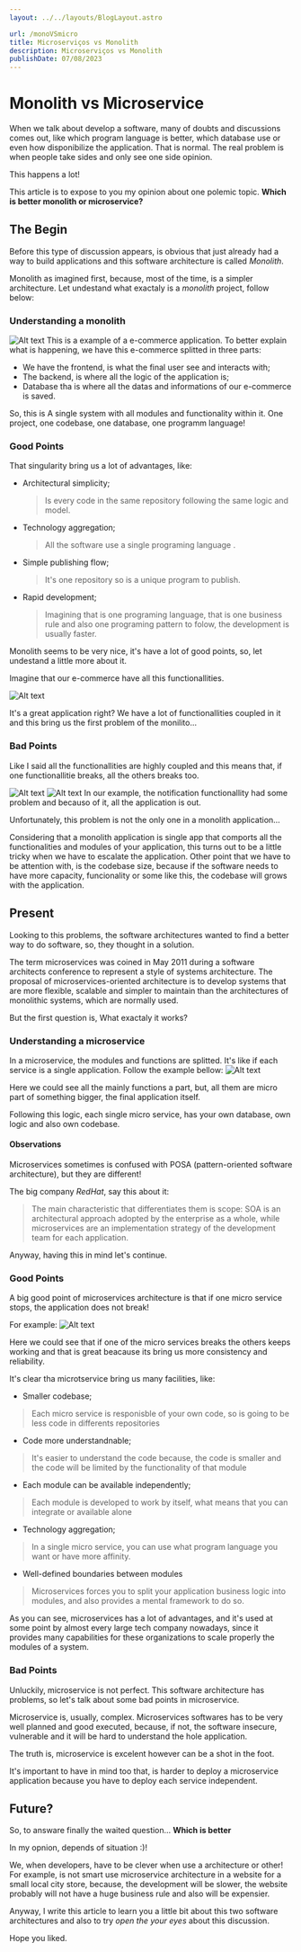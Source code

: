 ```yaml
---
layout: ../../layouts/BlogLayout.astro

url: /monoVSmicro
title: Microserviços vs Monolith
description: Microserviços vs Monolith
publishDate: 07/08/2023
---
```


# Monolith vs Microservice
When we talk about develop a software, many of doubts and discussions comes out, like which program language is better, which database use or even how disponibilize the application. That is normal.
The real problem is when people take sides and only see one side opinion.   

This happens a lot! 

This article is to expose to you my opinion about one polemic topic. **Which is better monolith or microservice?**

## The Begin
Before this type of discussion appears, is obvious that just already had a way to build applications and this software architecture is called *Monolith*.

Monolith as imagined first, because, most of the time, is a simpler architecture. Let undestand what exactaly is a *monolith* project, follow below:

### Understanding a monolith

![Alt text](../e-commerce_monolito1.png)
This is a example of a e-commerce application. To better explain what is happening, we have this e-commerce splitted in three parts:  
- We have the frontend, is what the final user see and interacts with;
- The backend, is where all the logic of the application is;
- Database tha is where all the datas and informations of our e-commerce is saved.

So, this is A single system with all modules and functionality within it. One project, one codebase, one database, one programm language!

### Good Points

That singularity bring us a lot of advantages, like:
- Architectural simplicity;
    >Is every code in the same repository following the same logic and model.
- Technology aggregation;
    >All the software use a single programing language .
- Simple publishing flow;
    >It's one repository so is a unique program to publish.
- Rapid development;
    >Imagining that is one programing language, that is one business rule and also one programing pattern to folow, the development is usually faster.

Monolith seems to be very nice, it's have a lot of good points, so, let undestand a little more about it. 

Imagine that our e-commerce have all this functionallities.

![Alt text](../e-commerce_monolito2.png)

It's a great application right? We have a lot of functionallities coupled in it and this bring us the first problem of the monilito...

### Bad Points

Like I said all the functionallities are highly coupled and this means that, if one functionallitie breaks, all the others breaks too. 

![Alt text](../e-commerce_monolito3.png)
![Alt text](../e-commerce_monolito4.png)
In our example, the notification functionallity had some problem and becauso of it, all the application is out.

Unfortunately, this problem is not the only one in a monolith application...

Considering that a monolith application is single app that comports all the functionalities and modules of your application, this turns out to be a little tricky when we have to escalate the application. Other point that we have to be attention with, is the codebase size, because if the software needs to have more capacity, funcionality or some like this, the codebase will grows with the application.   

## Present
Looking to this problems, the software architectures wanted to find a better way to do software, so, they thought in a solution.

The term microservices was coined in May 2011 during a software architects conference to represent a style of systems architecture. The proposal of microservices-oriented architecture is to develop systems that are more flexible, scalable and simpler to maintain than the architectures of monolithic systems, which are normally used.

But the first question is, What exactaly it works?

### Understanding a microservice
In a microservice, the modules and functions are splitted. It's like if each service is a single application. Follow the example bellow:
![Alt text](../e-commerce_microservice1.png)

Here we could see all the mainly functions a part, but, all them are micro part of something bigger, the final application itself.

Following this logic, each single micro service, has your own database, own logic and also own codebase.

#### Observations
Microservices sometimes is confused with POSA (pattern-oriented software architecture), but they are different!

The big company *RedHat*, say this about it:
> The main characteristic that differentiates them is scope: SOA is an architectural approach adopted by the enterprise as a whole, while microservices are an implementation strategy of the development team for each application.

Anyway, having this in mind let's continue.

### Good Points
A big good point of microservices architecture is that if one micro service stops, the application does not break!

For example:
![Alt text](../e-commerce_microservice2.png)

Here we could see that if one of the micro services breaks the others keeps working and that is great beacause its bring us more consistency and reliability.

It's clear tha microtservice bring us many facilities, like:
- Smaller codebase;
>Each micro service is responisble of your own code, so is going to be less code in differents repositories
- Code more understandnable;
>It's easier to understand the code because, the code is smaller and the code will be limited by the functionality of that module 
- Each module can be available independently;
>Each module is developed to work by itself, what means that you can integrate or available alone
- Technology aggregation;
>In a single micro service, you can use what program language you want or have more affinity.
- Well-defined boundaries between modules
>Microservices forces you to split your application business logic into modules, and also provides a mental framework to do so.

As you can see, microservices has a lot of advantages, and it's used at some point by almost every large tech company nowadays, since it provides many capabilities for these organizations to scale properly the modules of a system.

### Bad Points
Unluckily, microservice is not perfect. This software architecture has problems, so let's talk about some bad points in microservice.

Microservice is, usually, complex. Microservices softwares has to be very well planned and good executed, because, if not, the software insecure, vulnerable and it will be hard to understand the hole application.

The truth is, microservice is excelent however can be a shot in the foot.

It's important to have in mind too that, is harder to deploy a microservice application because you have to deploy each service independent. 

## Future?
So, to answare finally the waited question... **Which is better**

In my opnion, depends of situation :)!

We, when developers, have to be clever when use a architecture or other! For example, is not smart use microservice architecture in a website for a small local city store, because, the development
will be slower, the website probably will not have a huge business rule and also will be expensier.

Anyway, I write this article to learn you a little bit about this two software architectures and also to try *open the your eyes* about this discussion. 

Hope you liked.
